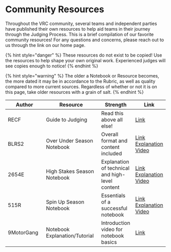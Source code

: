 # Community Resources

Throughout the VRC community, several teams and independent parties have published their own resources to help aid teams in their journey through the Judging Process. This is a brief compilation of our favorite community resources! For any questions and concerns, please reach out to us through the link on our home page.

{% hint style="danger" %}
These resources do not exist to be copied! Use the resources to help shape your own original work. Experienced judges will see copies enough to notice!
{% endhint %}

{% hint style="warning" %}
The older a Notebook or Resource becomes, the more dated it may be in accordance to the Rubric, as well as quality compared to more current sources. Regardless of whether or not it is on this page, take older resources with a grain of salt.
{% endhint %}

<table><thead><tr><th width="129">Author</th><th width="180">Resource</th><th>Strength</th><th>Link</th></tr></thead><tbody><tr><td>RECF</td><td>Guide to Judging</td><td>Read this above all else!</td><td><a href="https://v5rc-kb.recf.org/hc/en-us/categories/9625677270807-Judging?sc=guides">Link</a></td></tr><tr><td>BLRS2</td><td>Over Under Season Notebook</td><td>Overall format and content included</td><td><a href="https://drive.google.com/file/d/1GdnGnEY0ImQ-5ri8AZMvrpdxeO9koe6f/view">Link</a><br><a href="https://www.youtube.com/watch?v=k_QbcJR2J5o">Explanation Video</a></td></tr><tr><td>2654E</td><td>High Stakes Season Notebook</td><td>Explanation of technical and high-level content</td><td><a href="https://2654e.netlify.app/nb.pdf">Link</a><br><a href="https://youtu.be/33GlOvKLITM?si=Ud7oE--6pD5bCtoG">Explanation Video</a></td></tr><tr><td>515R</td><td>Spin Up Season Notebook</td><td>Essentials of a successful notebook</td><td><a href="https://drive.google.com/file/d/1HaW4U9oFkCO0W1oqMPX5Eugy24MAw_wm/view">Link</a><br><a href="https://www.youtube.com/watch?v=KNKPfB-uvCQ">Explanation Video</a></td></tr><tr><td>9MotorGang</td><td>Notebook Explanation/Tutorial</td><td>Introduction video for notebook basics</td><td><a href="https://youtu.be/j7KIrDFaDvc?si=Y2lKLvI6w_8n_qet">Link</a></td></tr></tbody></table>
